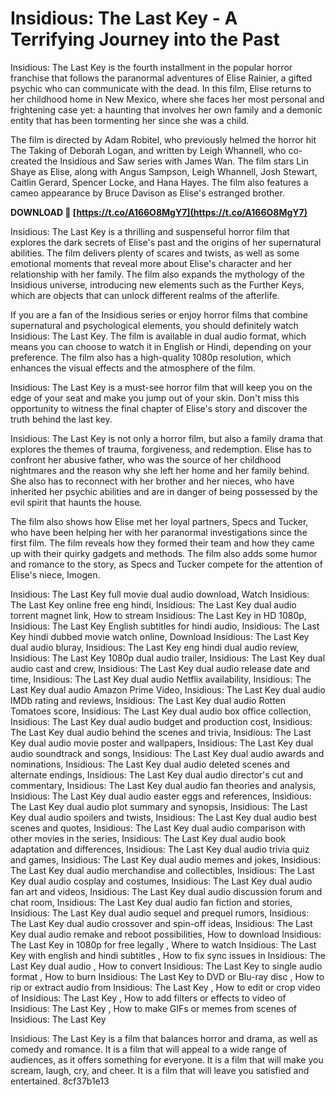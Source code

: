 # Insidious: The Last Key - A Terrifying Journey into the Past
 
Insidious: The Last Key is the fourth installment in the popular horror franchise that follows the paranormal adventures of Elise Rainier, a gifted psychic who can communicate with the dead. In this film, Elise returns to her childhood home in New Mexico, where she faces her most personal and frightening case yet: a haunting that involves her own family and a demonic entity that has been tormenting her since she was a child.
 
The film is directed by Adam Robitel, who previously helmed the horror hit The Taking of Deborah Logan, and written by Leigh Whannell, who co-created the Insidious and Saw series with James Wan. The film stars Lin Shaye as Elise, along with Angus Sampson, Leigh Whannell, Josh Stewart, Caitlin Gerard, Spencer Locke, and Hana Hayes. The film also features a cameo appearance by Bruce Davison as Elise's estranged brother.
 
**DOWNLOAD 🔗 [https://t.co/A166O8MgY7](https://t.co/A166O8MgY7)**


 
Insidious: The Last Key is a thrilling and suspenseful horror film that explores the dark secrets of Elise's past and the origins of her supernatural abilities. The film delivers plenty of scares and twists, as well as some emotional moments that reveal more about Elise's character and her relationship with her family. The film also expands the mythology of the Insidious universe, introducing new elements such as the Further Keys, which are objects that can unlock different realms of the afterlife.
 
If you are a fan of the Insidious series or enjoy horror films that combine supernatural and psychological elements, you should definitely watch Insidious: The Last Key. The film is available in dual audio format, which means you can choose to watch it in English or Hindi, depending on your preference. The film also has a high-quality 1080p resolution, which enhances the visual effects and the atmosphere of the film.
 
Insidious: The Last Key is a must-see horror film that will keep you on the edge of your seat and make you jump out of your skin. Don't miss this opportunity to witness the final chapter of Elise's story and discover the truth behind the last key.
  
Insidious: The Last Key is not only a horror film, but also a family drama that explores the themes of trauma, forgiveness, and redemption. Elise has to confront her abusive father, who was the source of her childhood nightmares and the reason why she left her home and her family behind. She also has to reconnect with her brother and her nieces, who have inherited her psychic abilities and are in danger of being possessed by the evil spirit that haunts the house.
 
The film also shows how Elise met her loyal partners, Specs and Tucker, who have been helping her with her paranormal investigations since the first film. The film reveals how they formed their team and how they came up with their quirky gadgets and methods. The film also adds some humor and romance to the story, as Specs and Tucker compete for the attention of Elise's niece, Imogen.
 
Insidious: The Last Key full movie dual audio download,  Watch Insidious: The Last Key online free eng hindi,  Insidious: The Last Key dual audio torrent magnet link,  How to stream Insidious: The Last Key in HD 1080p,  Insidious: The Last Key English subtitles for hindi audio,  Insidious: The Last Key hindi dubbed movie watch online,  Download Insidious: The Last Key dual audio bluray,  Insidious: The Last Key eng hindi dual audio review,  Insidious: The Last Key 1080p dual audio trailer,  Insidious: The Last Key dual audio cast and crew,  Insidious: The Last Key dual audio release date and time,  Insidious: The Last Key dual audio Netflix availability,  Insidious: The Last Key dual audio Amazon Prime Video,  Insidious: The Last Key dual audio IMDb rating and reviews,  Insidious: The Last Key dual audio Rotten Tomatoes score,  Insidious: The Last Key dual audio box office collection,  Insidious: The Last Key dual audio budget and production cost,  Insidious: The Last Key dual audio behind the scenes and trivia,  Insidious: The Last Key dual audio movie poster and wallpapers,  Insidious: The Last Key dual audio soundtrack and songs,  Insidious: The Last Key dual audio awards and nominations,  Insidious: The Last Key dual audio deleted scenes and alternate endings,  Insidious: The Last Key dual audio director's cut and commentary,  Insidious: The Last Key dual audio fan theories and analysis,  Insidious: The Last Key dual audio easter eggs and references,  Insidious: The Last Key dual audio plot summary and synopsis,  Insidious: The Last Key dual audio spoilers and twists,  Insidious: The Last Key dual audio best scenes and quotes,  Insidious: The Last Key dual audio comparison with other movies in the series,  Insidious: The Last Key dual audio book adaptation and differences,  Insidious: The Last Key dual audio trivia quiz and games,  Insidious: The Last Key dual audio memes and jokes,  Insidious: The Last Key dual audio merchandise and collectibles,  Insidious: The Last Key dual audio cosplay and costumes,  Insidious: The Last Key dual audio fan art and videos,  Insidious: The Last Key dual audio discussion forum and chat room,  Insidious: The Last Key dual audio fan fiction and stories,  Insidious: The Last Key dual audio sequel and prequel rumors,  Insidious: The Last Key dual audio crossover and spin-off ideas,  Insidious: The Last Key dual audio remake and reboot possibilities,  How to download Insidious: The Last Key in 1080p for free legally ,  Where to watch Insidious: The Last Key with english and hindi subtitles ,  How to fix sync issues in Insidious: The Last Key dual audio ,  How to convert Insidious: The Last Key to single audio format ,  How to burn Insidious: The Last Key to DVD or Blu-ray disc ,  How to rip or extract audio from Insidious: The Last Key ,  How to edit or crop video of Insidious: The Last Key ,  How to add filters or effects to video of Insidious: The Last Key ,  How to make GIFs or memes from scenes of Insidious: The Last Key
 
Insidious: The Last Key is a film that balances horror and drama, as well as comedy and romance. It is a film that will appeal to a wide range of audiences, as it offers something for everyone. It is a film that will make you scream, laugh, cry, and cheer. It is a film that will leave you satisfied and entertained.
 8cf37b1e13
 
